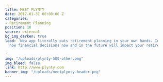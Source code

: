 ```yaml
---
title: MEET PLYNTY
date: 2017-01-31 00:00:00 Z
categories:
- Retirement Planning
position: 10
source: external
bg_img_darken: true
lead: 'New app literally puts retirement planning in your own hands. Instantly see
  how financial decisions now and in the future will impact your retirement income.

'
img: "/uploads/plynty-500-other.png"
img_bleed: false
link: http://www.plynty.com
banner_img: "/uploads/meetplynty-header.png"
---
```


